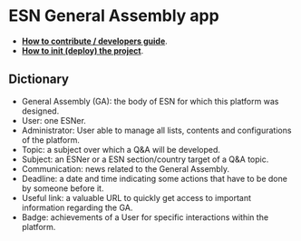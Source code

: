 # ESN General Assembly app

- **[How to contribute / developers guide](/CONTRIBUTING.md)**.
- **[How to init (deploy) the project](/HOW-TO-DEPLOY.md)**.

## Dictionary

- General Assembly (GA): the body of ESN for which this platform was designed.
- User: one ESNer.
- Administrator: User able to manage all lists, contents and configurations of the platform.
- Topic: a subject over which a Q&A will be developed.
- Subject: an ESNer or a ESN section/country target of a Q&A topic.
- Communication: news related to the General Assembly.
- Deadline: a date and time indicating some actions that have to be done by someone before it.
- Useful link: a valuable URL to quickly get access to important information regarding the GA.
- Badge: achievements of a User for specific interactions within the platform.
